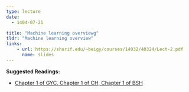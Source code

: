 ```yaml
---
type: lecture
date: 
  - 1404-07-21

title: "Machine learning overviewg"
tldr: "Machine learning overview"
links: 
    - url: https://sharif.edu/~beigy/courses/14032/40324/Lect-2.pdf
      name: slides
---
```


**Suggested Readings:**
- [Chapter 1 of GYC, Chapter 1 of CH, Chapter 1 of BSH]()
